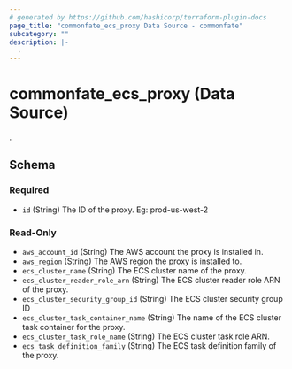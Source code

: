 ```yaml
---
# generated by https://github.com/hashicorp/terraform-plugin-docs
page_title: "commonfate_ecs_proxy Data Source - commonfate"
subcategory: ""
description: |-
  .
---
```


# commonfate_ecs_proxy (Data Source)

.



<!-- schema generated by tfplugindocs -->
## Schema

### Required

- `id` (String) The ID of the proxy. Eg: prod-us-west-2

### Read-Only

- `aws_account_id` (String) The AWS account the proxy is installed in.
- `aws_region` (String) The AWS region the proxy is installed to.
- `ecs_cluster_name` (String) The ECS cluster name of the proxy.
- `ecs_cluster_reader_role_arn` (String) The ECS cluster reader role ARN of the proxy.
- `ecs_cluster_security_group_id` (String) The ECS cluster security group ID
- `ecs_cluster_task_container_name` (String) The name of the ECS cluster task container for the proxy.
- `ecs_cluster_task_role_name` (String) The ECS cluster task role ARN.
- `ecs_task_definition_family` (String) The ECS task definition family of the proxy.


